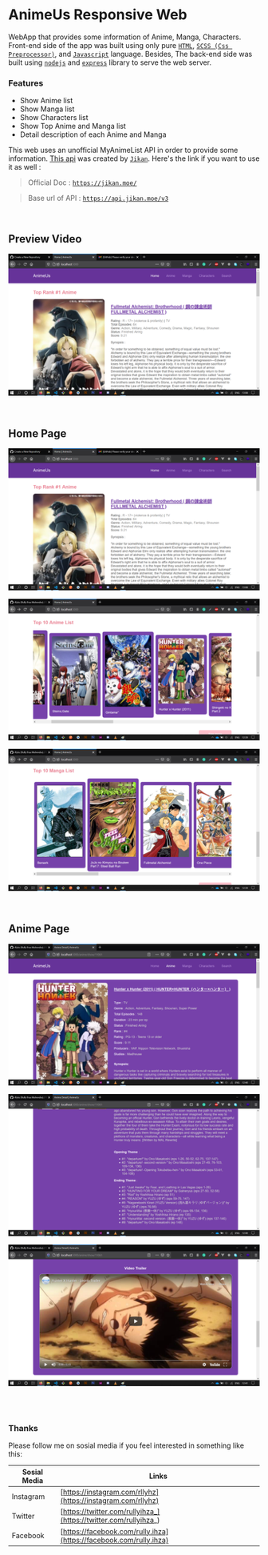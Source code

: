 # **AnimeUs Responsive Web**

WebApp that provides some information of Anime, Manga, Characters. Front-end side of the app was built using only pure [`HTML`](https://www.w3.org/), [`SCSS (Css Preprocessor)`](https://sass-lang.com/documentation/syntax), and [`Javascript`](https://developer.mozilla.org/en-US/docs/Web/javascript) language. Besides, The back-end side was built using [`nodejs`](https://nodejs.org/en/) and [`express`](http://expressjs.com/) library to serve the web server.

### Features

- Show Anime list
- Show Manga list
- Show Characters list
- Show Top Anime and Manga list
- Detail description of each Anime and Manga

This web uses an unofficial MyAnimeList API in order to provide some information. [This api](https://api.jikan.moe/v3) was created by [`Jikan`](https://github.com/jikan-me/jikan). Here's the link if you want to use it as well :

> Official Doc :  [`https://jikan.moe/`](https://jikan.moe/)

> Base url of API :  [`https://api.jikan.moe/v3`](https://api.jikan.moe/v3)

<br>

## Preview Video

[![Preview Video](previews/home.png)](previews/preview.mkv)

<br>

## Home Page

![Home](previews/home.png)

![Home](previews/home_2.png)

![Home](previews/home_3.png)

<br>

## Anime Page

![Anime](previews/anime_show.png)

![Anime](previews/anime_show_2.png)

![Anime](previews/anime_show_3.png)


<br><br>

### Thanks

Please follow me on sosial media if you feel interested in something like this:

| Sosial Media | Links |
| ------------ | ----- |
| Instagram | [https://instagram.com/rllyhz](https://instagram.com/rllyhz) |
| Twitter | [https://twitter.com/rullyihza_](https://twitter.com/rullyihza_) |
| Facebook | [https://facebook.com/rully.ihza](https://facebook.com/rully.ihza) |